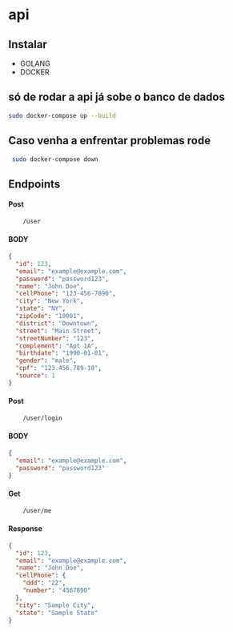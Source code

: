 # api


## Instalar

- GOLANG
- DOCKER

## só de rodar a api já sobe o banco de dados
```bash
sudo docker-compose up --build
```
## Caso venha a enfrentar problemas rode 

```bash
 sudo docker-compose down

```

## Endpoints

#### Post

```bash
    /user

```
#### BODY

```JSON
{
  "id": 123,
  "email": "example@example.com",
  "password": "password123",
  "name": "John Doe",
  "cellPhone": "123-456-7890",
  "city": "New York",
  "state": "NY",
  "zipCode": "10001",
  "district": "Downtown",
  "street": "Main Street",
  "streetNumber": "123",
  "complement": "Apt 1A",
  "birthdate": "1990-01-01",
  "gender": "male",
  "cpf": "123.456.789-10",
  "source": 1
}

```
#### Post

```bash
    /user/login

```
#### BODY

```JSON
{
  "email": "example@example.com",
  "password": "password123"
}

```
#### Get

```bash
    /user/me

```
#### Response

```JSON
{
  "id": 123,
  "email": "example@example.com",
  "name": "John Doe",
  "cellPhone": {
    "ddd": "22",
    "number": "4567890"
  },
  "city": "Sample City",
  "state": "Sample State"
}


```


